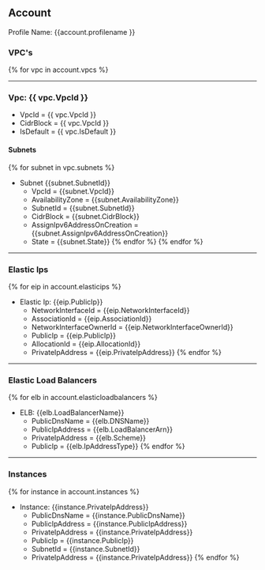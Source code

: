 
## Account
Profile Name: {{account.profilename }}

### VPC's
{% for vpc in account.vpcs %}
***
### Vpc: {{ vpc.VpcId }}
  * VpcId = {{ vpc.VpcId }}
  * CidrBlock = {{ vpc.VpcId }}
  * IsDefault = {{ vpc.IsDefault }}

#### Subnets
{% for subnet in vpc.subnets %}
* Subnet {{subnet.SubnetId}}
  * VpcId = {{subnet.VpcId}}
  * AvailabilityZone = {{subnet.AvailabilityZone}}
  * SubnetId = {{subnet.SubnetId}}
  * CidrBlock = {{subnet.CidrBlock}}
  * AssignIpv6AddressOnCreation = {{subnet.AssignIpv6AddressOnCreation}}
  * State = {{subnet.State}}
  {% endfor %}
{% endfor %}

***
### Elastic Ips
{% for eip in account.elasticips %}
* Elastic Ip: {{eip.PublicIp}}
  * NetworkInterfaceId = {{eip.NetworkInterfaceId}}
  * AssociationId = {{eip.AssociationId}}
  * NetworkInterfaceOwnerId = {{eip.NetworkInterfaceOwnerId}}
  * PublicIp = {{eip.PublicIp}}
  * AllocationId = {{eip.AllocationId}}
  * PrivateIpAddress = {{eip.PrivateIpAddress}}
  {% endfor %}

*** 
### Elastic Load Balancers
{% for elb in account.elasticloadbalancers %}
* ELB: {{elb.LoadBalancerName}}
  * PublicDnsName = {{elb.DNSName}}
  * PublicIpAddress = {{elb.LoadBalancerArn}}
  * PrivateIpAddress = {{elb.Scheme}}
  * PublicIp = {{elb.IpAddressType}}
 {% endfor %}
***
### Instances
{% for instance in account.instances %}
* Instance: {{instance.PrivateIpAddress}}
  * PublicDnsName = {{instance.PublicDnsName}}
  * PublicIpAddress = {{instance.PublicIpAddress}}
  * PrivateIpAddress = {{instance.PrivateIpAddress}}
  * PublicIp = {{instance.PublicIp}}
  * SubnetId = {{instance.SubnetId}}
  * PrivateIpAddress = {{instance.PrivateIpAddress}}
  {% endfor %}